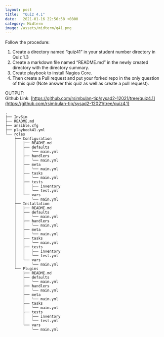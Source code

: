 ```yaml
---
layout: post
title:  "Quiz 4.1"
date:   2021-01-16 22:56:58 +0800
category: Midterm
image: /assets/midterm/q41.png
---
```

Follow the procedure:

1. Create a directory named “quiz41” in your student number directory in Quiz 1.3
2. Create a markdown file named “README.md” in the newly created directory with the directory summary.
3. Create playbook to install Nagios Core.
4. Then create a Pull request and put your forked repo in the only question of this quiz (Note answer this quiz as well as create a pull request).

OUTPUT:  
Github Link: [https://github.com/rsimbulan-tip/sysad2-12021/tree/quiz4.1](https://github.com/rsimbulan-tip/sysad2-12021/tree/quiz4.1)  
```
.
├── InvSim
├── README.md
├── ansible.cfg
├── playbook41.yml
└── roles
    ├── Configuration
    │   ├── README.md
    │   ├── defaults
    │   │   └── main.yml
    │   ├── handlers
    │   │   └── main.yml
    │   ├── meta
    │   │   └── main.yml
    │   ├── tasks
    │   │   └── main.yml
    │   ├── tests
    │   │   ├── inventory
    │   │   └── test.yml
    │   └── vars
    │       └── main.yml
    ├── Installation
    │   ├── README.md
    │   ├── defaults
    │   │   └── main.yml
    │   ├── handlers
    │   │   └── main.yml
    │   ├── meta
    │   │   └── main.yml
    │   ├── tasks
    │   │   └── main.yml
    │   ├── tests
    │   │   ├── inventory
    │   │   └── test.yml
    │   └── vars
    │       └── main.yml
    └── Plugins
        ├── README.md
        ├── defaults
        │   └── main.yml
        ├── handlers
        │   └── main.yml
        ├── meta
        │   └── main.yml
        ├── tasks
        │   └── main.yml
        ├── tests
        │   ├── inventory
        │   └── test.yml
        └── vars
            └── main.yml
```